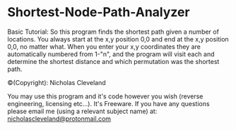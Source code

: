 ﻿# Shortest-Node-Path-Analyzer
Basic Tutorial:
So this program finds the shortest path given a number of locations. You always start at the x,y position 0,0 and end at the x,y position 0,0, no matter what.
When you enter your x,y coordinates they are automatically numbered from 1-"n", and the program will visit each and determine the shortest distance and which permutation was the shortest path.



©(Copyright): Nicholas Cleveland


You may use this program and it's code however you wish (reverse engineering, licensing etc...). It's Freeware.
If you have any questions please email me (using a relevant subject name) at: nicholascleveland@protonmail.com
